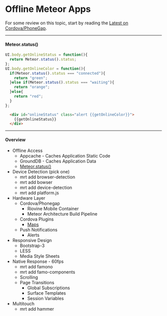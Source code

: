 Offline Meteor Apps
============================================


For some review on this topic, start by reading the [Latest on Cordova/PhoneGap](https://groups.google.com/forum/#!searchin/meteor-talk/morten$20meteor$20architecture$20build/meteor-talk/sZLCHH1Hd3I/wyTf21_smzkJ).

----------------------------------
####  Meteor.status()

````js
UI.body.getOnlineStatus = function(){
  return Meteor.status().status;
};
UI.body.getOnlineColor = function(){
  if(Meteor.status().status === "connected"){
    return "green";
  }else if(Meteor.status().status === "waiting"){
    return "orange";
  }else{
    return "red";
  }
};
````

````html
  <div id="onlineStatus" class="alert {{getOnlineColor}}">
    {{getOnlineStatus}}
  </div>
````


----------------------------------
####  Overview

- Offline Access  
  - Appcache - Caches Application Static Code  
  - GroundDB - Caches Application Data
  - [Meteor.status()](http://docs.meteor.com/#meteor_status)  
- Device Detection (pick one)  
  - mrt add browser-detection  
  - mrt add bowser  
  - mrt add device-detection  
  - mrt add platform.js  
- Hardware Layer  
  - Cordova/Phonegap  
    - Riovine Mobile Container  
    - Meteor Architecture Build Pipeline  
  - Cordova Plugins  
    - [Maps](https://github.com/wf9a5m75/phonegap-googlemaps-plugin)    
  - Push Notifications  
    - Alerts  
- Responsive Design  
  - Bootstrap-3  
  - LESS  
  - Media Style Sheets  
- Native Response - 60fps  
  - mrt add famono  
  - mrt add famo-components  
  - Scrolling  
  - Page Transitions  
    - Global Subscriptions  
    - Surface Templates  
    - Session Variables   
- Multitouch  
  - mrt add hammer  
